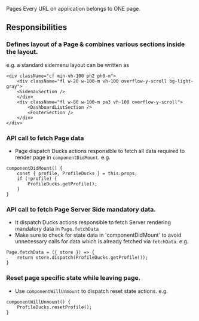Pages
Every URL on application belongs to ONE page.

## Responsibilities

### Defines layout of a Page & combines various sections inside the layout.
e.g. a standard sidemenu layout can be written as

```
<div className="cf min-vh-100 ph2 ph0-m">
    <div className="fl w-20 w-100-m vh-100 overflow-y-scroll bg-light-gray">
    <SidenavSection />
    </div>
    <div className="fl w-80 w-100-m pa3 vh-100 overflow-y-scroll">
        <DashboardListSection />
        <FooterSection />
    </div>
</div>
```

### API call to fetch Page data
- Page dispatch Ducks actions responsible to fetch all data required to render page in `componentDidMount`.
e.g. 
```
componentDidMount() {
    const { profile, ProfileDucks } = this.props;
    if (!profile) {
        ProfileDucks.getProfile();
    }
}
```

### API call to fetch Page Server Side mandatory data. 
- It dispatch Ducks actions responsible to fetch Server rendering mandatory data in `Page.fetchData`
- Make sure to check for state data in 'componentDidMount' to avoid unnecessary calls for data which is already fetched via `fetchData`.
e.g.
```
Page.fetchData = ({ store }) => {
    return store.dispatch(ProfileDucks.getProfile());
}
```

### Reset page specific state while leaving page.
- Use `componentWillUnmount` to dispatch reset state actions.
e.g. 
```
componentWillUnmount() {
    ProfileDucks.resetProfile();
}
```

